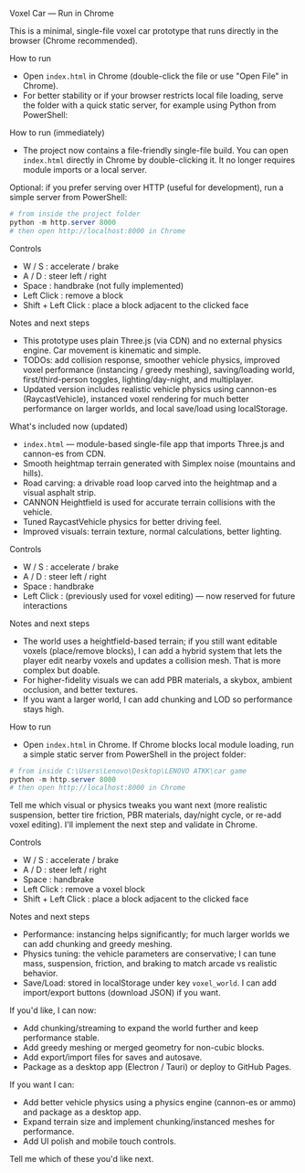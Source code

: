 Voxel Car — Run in Chrome

This is a minimal, single-file voxel car prototype that runs directly in the browser (Chrome recommended).

How to run

- Open `index.html` in Chrome (double-click the file or use "Open File" in Chrome).
- For better stability or if your browser restricts local file loading, serve the folder with a quick static server, for example using Python from PowerShell:

How to run (immediately)

- The project now contains a file-friendly single-file build. You can open `index.html` directly in Chrome by double-clicking it. It no longer requires module imports or a local server.

Optional: if you prefer serving over HTTP (useful for development), run a simple server from PowerShell:

```powershell
# from inside the project folder
python -m http.server 8000
# then open http://localhost:8000 in Chrome
```

Controls

- W / S : accelerate / brake
- A / D : steer left / right
- Space : handbrake (not fully implemented)
- Left Click : remove a block
- Shift + Left Click : place a block adjacent to the clicked face

Notes and next steps

- This prototype uses plain Three.js (via CDN) and no external physics engine. Car movement is kinematic and simple.
- TODOs: add collision response, smoother vehicle physics, improved voxel performance (instancing / greedy meshing), saving/loading world, first/third-person toggles, lighting/day-night, and multiplayer.
 - Updated version includes realistic vehicle physics using cannon-es (RaycastVehicle), instanced voxel rendering for much better performance on larger worlds, and local save/load using localStorage.

What's included now (updated)
- `index.html` — module-based single-file app that imports Three.js and cannon-es from CDN.
- Smooth heightmap terrain generated with Simplex noise (mountains and hills).
- Road carving: a drivable road loop carved into the heightmap and a visual asphalt strip.
- CANNON Heightfield is used for accurate terrain collisions with the vehicle.
- Tuned RaycastVehicle physics for better driving feel.
- Improved visuals: terrain texture, normal calculations, better lighting.

Controls
- W / S : accelerate / brake
- A / D : steer left / right
- Space : handbrake
- Left Click : (previously used for voxel editing) — now reserved for future interactions

Notes and next steps
- The world uses a heightfield-based terrain; if you still want editable voxels (place/remove blocks), I can add a hybrid system that lets the player edit nearby voxels and updates a collision mesh. That is more complex but doable.
- For higher-fidelity visuals we can add PBR materials, a skybox, ambient occlusion, and better textures.
- If you want a larger world, I can add chunking and LOD so performance stays high.

How to run
- Open `index.html` in Chrome. If Chrome blocks local module loading, run a simple static server from PowerShell in the project folder:

```powershell
# from inside C:\Users\Lenovo\Desktop\LENOVO ATKK\car game
python -m http.server 8000
# then open http://localhost:8000 in Chrome
```

Tell me which visual or physics tweaks you want next (more realistic suspension, better tire friction, PBR materials, day/night cycle, or re-add voxel editing). I'll implement the next step and validate in Chrome.

Controls
- W / S : accelerate / brake
- A / D : steer left / right
- Space : handbrake
- Left Click : remove a voxel block
- Shift + Left Click : place a block adjacent to the clicked face

Notes and next steps
- Performance: instancing helps significantly; for much larger worlds we can add chunking and greedy meshing.
- Physics tuning: the vehicle parameters are conservative; I can tune mass, suspension, friction, and braking to match arcade vs realistic behavior.
- Save/Load: stored in localStorage under key `voxel_world`. I can add import/export buttons (download JSON) if you want.

If you'd like, I can now:
- Add chunking/streaming to expand the world further and keep performance stable.
- Add greedy meshing or merged geometry for non-cubic blocks.
- Add export/import files for saves and autosave.
- Package as a desktop app (Electron / Tauri) or deploy to GitHub Pages.

If you want I can:
- Add better vehicle physics using a physics engine (cannon-es or ammo) and package as a desktop app.
- Expand terrain size and implement chunking/instanced meshes for performance.
- Add UI polish and mobile touch controls.

Tell me which of these you'd like next.

